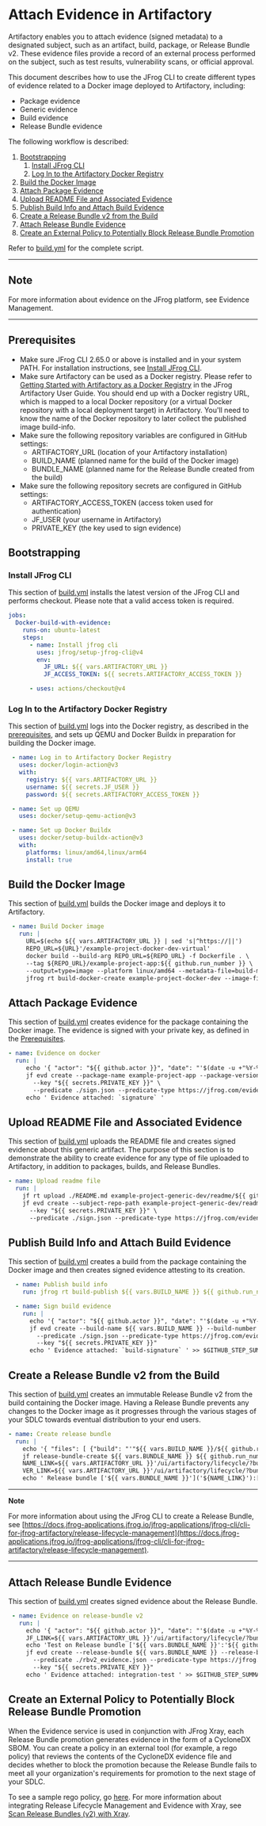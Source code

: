# Attach Evidence in Artifactory

Artifactory enables you to attach evidence (signed metadata) to a designated subject, such as an artifact, build, package, or Release Bundle v2. These evidence files provide a record of an external process performed on the subject, such as test results, vulnerability scans, or official approval.

This document describes how to use the JFrog CLI to create different types of evidence related to a Docker image deployed to Artifactory, including:

* Package evidence
* Generic evidence
* Build evidence
* Release Bundle evidence   

The following workflow is described:

1. [Bootstrapping](#bootstrapping)  
   1. [Install JFrog CLI](#install-jfrog-cli)  
   2. [Log In to the Artifactory Docker Registry](#log-in-to-the-artifactory-docker-registry)  
2. [Build the Docker Image](#build-the-docker-image)  
3. [Attach Package Evidence](#attach-package-evidence)  
4. [Upload README File and Associated Evidence](#upload-readme-file-and-associated-evidence)  
5. [Publish Build Info and Attach Build Evidence](#publish-build-info-and-attach-build-evidence)  
6. [Create a Release Bundle v2 from the Build](#create-a-release-bundle-v2-from-the-build)  
7. [Attach Release Bundle Evidence](#attach-release-bundle-evidence)
8. [Create an External Policy to Potentially Block Release Bundle Promotion](#create-an-external-policy-to-potentially-block-release-bundle-promotion)

Refer to [build.yml](https://github.com/jfrog/Evidence-Examples/tree/main/.github/workflows/build.yml) for the complete script.

***

## Note

For more information about evidence on the JFrog platform, see Evidence Management.
***

## Prerequisites

* Make sure JFrog CLI 2.65.0 or above is installed and in your system PATH. For installation instructions, see [Install JFrog CLI](#bootstrapping).  
* Make sure Artifactory can be used as a Docker registry. Please refer to [Getting Started with Artifactory as a Docker Registry](https://www.jfrog.com/confluence/display/JFROG/Getting+Started+with+Artifactory+as+a+Docker+Registry) in the JFrog Artifactory User Guide. You should end up with a Docker registry URL, which is mapped to a local Docker repository (or a virtual Docker repository with a local deployment target) in Artifactory. You'll need to know the name of the Docker repository to later collect the published image build-info.  
* Make sure the following repository variables are configured in GitHub settings:  
  * ARTIFACTORY_URL (location of your Artifactory installation)  
  * BUILD_NAME (planned name for the build of the Docker image)  
  * BUNDLE_NAME (planned name for the Release Bundle created from the build)  
* Make sure the following repository secrets are configured in GitHub settings:  
  * ARTIFACTORY_ACCESS_TOKEN (access token used for authentication)  
  * JF_USER (your username in Artifactory)  
  * PRIVATE_KEY (the key used to sign evidence)



## Bootstrapping

### Install JFrog CLI

This section of [build.yml](https://github.com/jfrog/Evidence-Examples/tree/main/.github/workflows/build.yml) installs the latest version of the JFrog CLI and performs checkout. Please note that a valid access token is required. 

```yaml
jobs:  
  Docker-build-with-evidence:  
    runs-on: ubuntu-latest  
    steps:  
      - name: Install jfrog cli  
        uses: jfrog/setup-jfrog-cli@v4  
        env:  
          JF_URL: ${{ vars.ARTIFACTORY_URL }}  
          JF_ACCESS_TOKEN: ${{ secrets.ARTIFACTORY_ACCESS_TOKEN }}

      - uses: actions/checkout@v4
```

### Log In to the Artifactory Docker Registry

This section of [build.yml](https://github.com/jfrog/Evidence-Examples/tree/main/.github/workflows/build.yml) logs into the Docker registry, as described in the [prerequisites](#prerequisites), and sets up QEMU and Docker Buildx in preparation for building the Docker image.

```yaml
 - name: Log in to Artifactory Docker Registry  
   uses: docker/login-action@v3  
   with:  
     registry: ${{ vars.ARTIFACTORY_URL }}  
     username: ${{ secrets.JF_USER }}  
     password: ${{ secrets.ARTIFACTORY_ACCESS_TOKEN }}

 - name: Set up QEMU  
   uses: docker/setup-qemu-action@v3

 - name: Set up Docker Buildx  
   uses: docker/setup-buildx-action@v3  
   with:  
     platforms: linux/amd64,linux/arm64  
     install: true
```

## Build the Docker Image

This section of [build.yml](https://github.com/jfrog/Evidence-Examples/tree/main/.github/workflows/build.yml) builds the Docker image and deploys it to Artifactory.

```yaml
 - name: Build Docker image  
   run: |  
     URL=$(echo ${{ vars.ARTIFACTORY_URL }} | sed 's|^https://||')  
     REPO_URL=${URL}'/example-project-docker-dev-virtual'  
     docker build --build-arg REPO_URL=${REPO_URL} -f Dockerfile . \  
     --tag ${REPO_URL}/example-project-app:${{ github.run_number }} \  
     --output=type=image --platform linux/amd64 --metadata-file=build-metadata --push  
     jfrog rt build-docker-create example-project-docker-dev --image-file build-metadata --build-name ${{ vars.BUILD_NAME }} --build-number ${{ github.run_number }}
```

## Attach Package Evidence

This section of [build.yml](https://github.com/jfrog/Evidence-Examples/tree/main/.github/workflows/build.yml) creates evidence for the package containing the Docker image. The evidence is signed with your private key, as defined in the [Prerequisites](#prerequisites).

```yaml
- name: Evidence on docker  
  run: |  
     echo '{ "actor": "${{ github.actor }}", "date": "'$(date -u +"%Y-%m-%dT%H:%M:%SZ")'" }' > sign.json  
     jf evd create --package-name example-project-app --package-version 32 --package-repo-name example-project-docker-dev \  
       --key "${{ secrets.PRIVATE_KEY }}" \  
       --predicate ./sign.json --predicate-type https://jfrog.com/evidence/signature/v1   
     echo ' Evidence attached: `signature` ' 
```

## Upload README File and Associated Evidence

This section of [build.yml](https://github.com/jfrog/Evidence-Examples/tree/main/.github/workflows/build.yml) uploads the README file and creates signed evidence about this generic artifact. The purpose of this section is to demonstrate the ability to create evidence for any type of file uploaded to Artifactory, in addition to packages, builds, and Release Bundles.

```yaml
- name: Upload readme file  
  run: |  
    jf rt upload ./README.md example-project-generic-dev/readme/${{ github.run\_number }}/ --build-name ${{ vars.BUILD_NAME }} --build-number ${{ github.run_number }}  
    jf evd create --subject-repo-path example-project-generic-dev/readme/${{ github.run_number }}/README.md \  
      --key "${{ secrets.PRIVATE_KEY }}" \  
      --predicate ./sign.json --predicate-type https://jfrog.com/evidence/signature/v1
```

## Publish Build Info and Attach Build Evidence

This section of [build.yml](https://github.com/jfrog/Evidence-Examples/tree/main/.github/workflows/build.yml) creates a build from the package containing the Docker image and then creates signed evidence attesting to its creation.

```yaml
  - name: Publish build info  
    run: jfrog rt build-publish ${{ vars.BUILD_NAME }} ${{ github.run_number }}

  - name: Sign build evidence  
    run: |  
      echo '{ "actor": "${{ github.actor }}", "date": "'$(date -u +"%Y-%m-%dT%H:%M:%SZ")'" }' > sign.json  
      jf evd create --build-name ${{ vars.BUILD_NAME }} --build-number ${{ github.run_number }} \
        --predicate ./sign.json --predicate-type https://jfrog.com/evidence/build-signature/v1 \
        --key "${{ secrets.PRIVATE_KEY }}"  
      echo ' Evidence attached: `build-signature` ' >> $GITHUB_STEP_SUMMARY
```

## Create a Release Bundle v2 from the Build

This section of [build.yml](https://github.com/jfrog/Evidence-Examples/tree/main/.github/workflows/build.yml) creates an immutable Release Bundle v2 from the build containing the Docker image. Having a Release Bundle prevents any changes to the Docker image as it progresses through the various stages of your SDLC towards eventual distribution to your end users.

```yaml
- name: Create release bundle  
  run: |  
    echo '{ "files": [ {"build": "'"${{ vars.BUILD_NAME }}/${{ github.run_number }}"'" } ] }' > bundle-spec.json  
    jf release-bundle-create ${{ vars.BUNDLE_NAME }} ${{ github.run_number }} --signing-key PGP-RSA-2048 --spec bundle-spec.json --sync=true  
    NAME_LINK=${{ vars.ARTIFACTORY_URL }}'/ui/artifactory/lifecycle/?bundleName='${{ vars.BUNDLE_NAME }}'&bundleToFlash='${{ vars.BUNDLE_NAME }}'&repositoryKey=example-project-release-bundles-v2&activeKanbanTab=promotion'  
    VER_LINK=${{ vars.ARTIFACTORY_URL }}'/ui/artifactory/lifecycle/?bundleName='${{ vars.BUNDLE_NAME }}'&bundleToFlash='${{ vars.BUNDLE_NAME }}'&releaseBundleVersion='${{ github.run_number }}'&repositoryKey=example-project-release-bundles-v2&activeVersionTab=Version%20Timeline&activeKanbanTab=promotion'  
    echo ' Release bundle ['${{ vars.BUNDLE_NAME }}']('${NAME_LINK}'):['${{ github.run_number }}']('${VER_LINK}') created' >> $GITHUB_STEP_SUMMARY
```

***

**Note**

For more information about using the JFrog CLI to create a Release Bundle, see [https://docs.jfrog-applications.jfrog.io/jfrog-applications/jfrog-cli/cli-for-jfrog-artifactory/release-lifecycle-management](https://docs.jfrog-applications.jfrog.io/jfrog-applications/jfrog-cli/cli-for-jfrog-artifactory/release-lifecycle-management).
***

## Attach Release Bundle Evidence

This section of [build.yml](https://github.com/jfrog/Evidence-Examples/tree/main/.github/workflows/build.yml) creates signed evidence about the Release Bundle. 

```yaml
 - name: Evidence on release-bundle v2  
   run: |  
     echo '{ "actor": "${{ github.actor }}", "date": "'$(date -u +"%Y-%m-%dT%H:%M:%SZ")'" }' > rbv2_evidence.json  
     JF_LINK=${{ vars.ARTIFACTORY_URL }}'/ui/artifactory/lifecycle/?bundleName='${{ vars.BUNDLE_NAME }}'&bundleToFlash='${{ vars.BUNDLE_NAME }}'&releaseBundleVersion='${{ github.run_number }}'&repositoryKey=release-bundles-v2&activeVersionTab=Version%20Timeline&activeKanbanTab=promotion'  
     echo 'Test on Release bundle ['${{ vars.BUNDLE_NAME }}':'${{ github.run_number }}']('${JF_LINK}') success' >> $GITHUB_STEP_SUMMARY  
     jf evd create --release-bundle ${{ vars.BUNDLE_NAME }} --release-bundle-version ${{ github.run_number }} \  
       --predicate ./rbv2_evidence.json --predicate-type https://jfrog.com/evidence/rbv2-signature/v1 \  
       --key "${{ secrets.PRIVATE_KEY }}"  
     echo ' Evidence attached: integration-test ' >> $GITHUB_STEP_SUMMARY  
```

## Create an External Policy to Potentially Block Release Bundle Promotion

When the Evidence service is used in conjunction with JFrog Xray, each Release Bundle promotion generates evidence in the form of a CycloneDX SBOM. You can create a policy in an external tool (for example, a rego policy) that reviews the contents of the CycloneDX evidence file and decides whether to block the promotion because the Release Bundle fails to meet all your organization's requirements for promotion to the next stage of your SDLC.

To see a sample rego policy, go [here](https://github.com/jfrog/Evidence-Examples/blob/main/policy/policy.rego).
For more information about integrating Release Lifecycle Management and Evidence with Xray, see [Scan Release Bundles (v2) with Xray](https://jfrog.com/help/r/jfrog-artifactory-documentation/scan-release-bundles-v2-with-xray).
